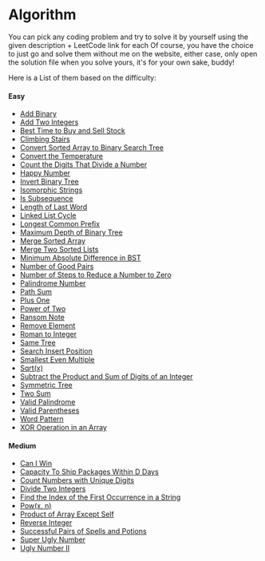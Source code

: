 # Algorithm

You can pick any coding problem and try to solve it by yourself using the given description + LeetCode link for each
Of course, you have the choice to just go and solve them without me on the website, either case, only open the solution file when you solve yours, it's for your own sake, buddy!

Here is a List of them based on the difficulty:

<div>
    <div>
        <h4>Easy</h4>
        <ul>
            <li><a href="https://github.com/alirabah93/Algorithm/tree/master/LeetCode/Easy/AddBinary">Add Binary</a></li>
            <li><a href="https://github.com/alirabah93/Algorithm/tree/master/LeetCode/Easy/AddTwoIntegers">Add Two Integers</a></li>
            <li><a href="https://github.com/alirabah93/Algorithm/tree/master/LeetCode/Easy/BestTimeToBuyAndSellStock">Best Time to Buy and Sell Stock</a></li>
            <li><a href="https://github.com/alirabah93/Algorithm/tree/master/LeetCode/Easy/ClimbingStairs">Climbing Stairs</a></li>
            <li><a href="https://github.com/alirabah93/Algorithm/tree/master/LeetCode/Easy/ConvertSortedArrayToBinarySearchTree">Convert Sorted Array to Binary Search Tree</a></li>
            <li><a href="https://github.com/alirabah93/Algorithm/tree/master/LeetCode/Easy/ConvertTheTemperature">Convert the Temperature</a></li>
            <li><a href="https://github.com/alirabah93/Algorithm/tree/master/LeetCode/Easy/CountTheDigitsThatDivideANumber">Count the Digits That Divide a Number</a></li>
            <li><a href="">Happy Number</a></li>
            <li><a href="https://github.com/alirabah93/Algorithm/tree/master/LeetCode/Easy/InvertBinaryTree">Invert Binary Tree</a></li>
            <li><a href="https://github.com/alirabah93/Algorithm/tree/master/LeetCode/Easy/IsomorphicStrings">Isomorphic Strings</a></li>
            <li><a href="https://github.com/alirabah93/Algorithm/tree/master/LeetCode/Easy/IsSubsequence">Is Subsequence</a></li>
            <li><a href="https://github.com/alirabah93/Algorithm/tree/master/LeetCode/Easy/LengthOfLastWord">Length of Last Word</a></li>
            <li><a href="https://github.com/alirabah93/Algorithm/tree/master/LeetCode/Easy/LinkedListCycle">Linked List Cycle</a></li>
            <li><a href="https://github.com/alirabah93/Algorithm/tree/master/LeetCode/Easy/LongestCommonPrefix">Longest Common Prefix</a></li>
            <li><a href="https://github.com/alirabah93/Algorithm/tree/master/LeetCode/Easy/MaximumDepthOfBinaryTree">Maximum Depth of Binary Tree</a></li>
            <li><a href="https://github.com/alirabah93/Algorithm/blob/master/LeetCode/Easy/MergeSortedArray/README.md">Merge Sorted Array</a></li>
            <li><a href="https://github.com/alirabah93/Algorithm/tree/master/LeetCode/Easy/MergeTwoSortedLists">Merge Two Sorted Lists</a></li>
            <li><a href="https://github.com/alirabah93/Algorithm/tree/master/LeetCode/Easy/MinimumAbsoluteDifferenceInBST">Minimum Absolute Difference in BST</a></li>
            <li><a href="https://github.com/alirabah93/Algorithm/tree/master/LeetCode/Easy/NumberOfGoodPairs">Number of Good Pairs</a></li>
            <li><a href="https://github.com/alirabah93/Algorithm/tree/master/LeetCode/Easy/NumberOfStepsToReduceANumberToZero">Number of Steps to Reduce a Number to Zero</a></li>
            <li><a href="https://github.com/alirabah93/Algorithm/tree/master/LeetCode/Easy/PalindromeNumber">Palindrome Number</a></li>
            <li><a href="https://github.com/alirabah93/Algorithm/tree/master/LeetCode/Easy/PathSum">Path Sum</a></li>
            <li><a href="https://github.com/alirabah93/Algorithm/tree/master/LeetCode/Easy/PlusOne">Plus One</a></li>
            <li><a href="https://github.com/alirabah93/Algorithm/tree/master/LeetCode/Easy/PowerOfTwo">Power of Two</a></li>
            <li><a href="https://github.com/alirabah93/Algorithm/tree/master/LeetCode/Easy/RansomNote">Ransom Note</a></li>
            <li><a href="https://github.com/alirabah93/Algorithm/tree/master/LeetCode/Easy/RemoveElement">Remove Element</a></li>
            <li><a href="https://github.com/alirabah93/Algorithm/tree/master/LeetCode/Easy/RomanToInteger">Roman to Integer</a></li>
            <li><a href="https://github.com/alirabah93/Algorithm/tree/master/LeetCode/Easy/SameTree">Same Tree</a></li>
            <li><a href="https://github.com/alirabah93/Algorithm/tree/master/LeetCode/Easy/SearchInsertPosition">Search Insert Position</a></li>
            <li><a href="https://github.com/alirabah93/Algorithm/tree/master/LeetCode/Easy/SmallestEvenMultiple">Smallest Even Multiple</a></li>
            <li><a href="https://github.com/alirabah93/Algorithm/tree/master/LeetCode/Easy/Sqrt(x)">Sqrt(x)</a></li>
            <li><a href="https://github.com/alirabah93/Algorithm/tree/master/LeetCode/Easy/SubtractTheProductAndSumOfDigitsOfAnInteger">Subtract the Product and Sum of Digits of an Integer</a></li>
            <li><a href="https://github.com/alirabah93/Algorithm/tree/master/LeetCode/Easy/SymmetricTree">Symmetric Tree</a></li>
            <li><a href="https://github.com/alirabah93/Algorithm/tree/master/LeetCode/Easy/TwoSum">Two Sum</a></li>
            <li><a href="https://github.com/alirabah93/Algorithm/tree/master/LeetCode/Easy/ValidPalindrome">Valid Palindrome</a></li>
            <li><a href="https://github.com/alirabah93/Algorithm/tree/master/LeetCode/Easy/ValidParentheses">Valid Parentheses</a></li>
            <li><a href="https://github.com/alirabah93/Algorithm/tree/master/LeetCode/Easy/WordPattern">Word Pattern</a></li>
            <li><a href="https://github.com/alirabah93/Algorithm/tree/master/LeetCode/Easy/XOROperationInAnArray">XOR Operation in an Array</a></li>
        </ul>
    </div>
    <div>
        <h4>Medium</h4>
        <ul>
            <li><a href="https://github.com/alirabah93/Algorithm/tree/master/LeetCode/Medium/CanIWin">Can I Win</a></li>
            <li><a href="https://github.com/alirabah93/Algorithm/tree/master/LeetCode/Medium/CapacityToShipPackagesWithinDDays">Capacity To Ship Packages Within D Days</a></li>
            <li><a href="https://github.com/alirabah93/Algorithm/tree/master/LeetCode/Medium/CountNumbersWithUniqueDigits">Count Numbers with Unique Digits</a></li>
            <li><a href="https://github.com/alirabah93/Algorithm/tree/master/LeetCode/Medium/DivideTwoIntegers">Divide Two Integers</a></li>
            <li><a href="https://github.com/alirabah93/Algorithm/tree/master/LeetCode/Medium/FindTheIndexOfTheFirstOccurrenceInAString">Find the Index of the First Occurrence in a String</a></li>
            <li><a href="https://github.com/alirabah93/Algorithm/tree/master/LeetCode/Medium/Pow(x%2C%20n)">Pow(x, n)</a></li>
            <li><a href="https://github.com/alirabah93/Algorithm/tree/master/LeetCode/Medium/ProductOfArrayExceptSelf">Product of Array Except Self</a></li>
            <li><a href="https://github.com/alirabah93/Algorithm/tree/master/LeetCode/Medium/ReverseInteger">Reverse Integer</a></li>
            <li><a href="https://github.com/alirabah93/Algorithm/tree/master/LeetCode/Medium/SuccessfulPairsOfSpellsAndPotions">Successful Pairs of Spells and Potions</a></li>
            <li><a href="https://github.com/alirabah93/Algorithm/tree/master/LeetCode/Medium/SuperUglyNumber">Super Ugly Number</a></li>
            <li><a href="https://github.com/alirabah93/Algorithm/tree/master/LeetCode/Medium/UglyNumberII">Ugly Number II</a></li>
        </ul>
    </div>
</div>
